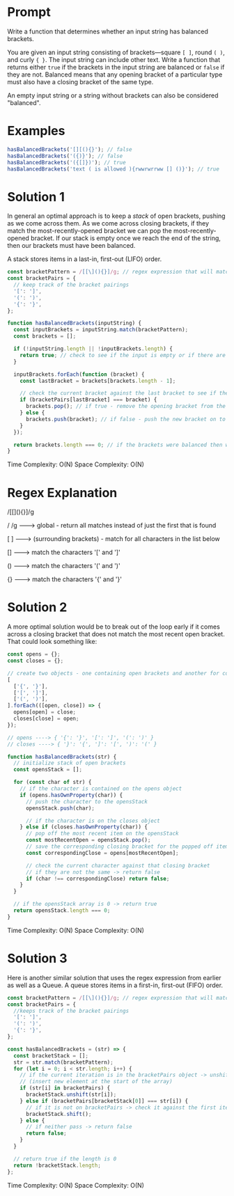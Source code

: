 # Prompt

Write a function that determines whether an input string has balanced brackets.

You are given an input string consisting of brackets—square `[ ]`, round `( )`, and curly `{ }`. The input string can include other text. Write a function that returns either `true` if the brackets in the input string are balanced or `false` if they are not. Balanced means that any opening bracket of a particular type must also have a closing bracket of the same type.

An empty input string or a string without brackets can also be considered "balanced".

# Examples

```js
hasBalancedBrackets('[][(){}'); // false
hasBalancedBrackets('({)}'); // false
hasBalancedBrackets('({[]})'); // true
hasBalancedBrackets('text ( is allowed ){rwwrwrrww [] ()}'); // true
```

# Solution 1

In general an optimal approach is to keep a _stack_ of open brackets, pushing as we come across them. As we come across closing brackets, if they match the most-recently-opened bracket we can pop the most-recently-opened bracket. If our stack is empty once we reach the end of the string, then our brackets must have been balanced.

A stack stores items in a last-in, first-out (LIFO) order.

```js
const bracketPattern = /[[\](){}]/g; // regex expression that will match all brackets we look for
const bracketPairs = {
  // keep track of the bracket pairings
  '[': ']',
  '(': ')',
  '{': '}',
};

function hasBalancedBrackets(inputString) {
  const inputBrackets = inputString.match(bracketPattern);
  const brackets = [];

  if (!inputString.length || !inputBrackets.length) {
    return true; // check to see if the input is empty or if there are no brackets - both are true
  }

  inputBrackets.forEach(function (bracket) {
    const lastBracket = brackets[brackets.length - 1];

    // check the current bracket against the last bracket to see if they are a pair
    if (bracketPairs[lastBracket] === bracket) {
      brackets.pop(); // if true - remove the opening bracket from the array and move on
    } else {
      brackets.push(bracket); // if false - push the new bracket on to the array
    }
  });

  return brackets.length === 0; // if the brackets were balanced then we should not have any brackets in the array
}
```

Time Complexity: O(N)
Space Complexity: O(N)

# Regex Explanation

/[[\](){}]/g

/ /g ---> global - return all matches instead of just the first that is found

[ ] ---> (surrounding brackets) - match for all characters in the list below

[\] ---> match the characters '[' and ']'

() ---> match the characters '(' and ')'

{} ---> match the characters '{' and '}'

# Solution 2

A more optimal solution would be to break out of the loop early if it comes across a closing bracket that does not match the most recent open bracket. That could look something like:

```js
const opens = {};
const closes = {};

// create two objects - one containing open brackets and another for corresponding closed brackets
[
  ['{', '}'],
  ['[', ']'],
  ['(', ')'],
].forEach(([open, close]) => {
  opens[open] = close;
  closes[close] = open;
});

// opens ----> { '{': '}', '[': ']', '(': ')' }
// closes ----> { '}': '{', ']': '[', ')': '(' }

function hasBalancedBrackets(str) {
  // initialize stack of open brackets
  const opensStack = [];

  for (const char of str) {
    // if the character is contained on the opens object
    if (opens.hasOwnProperty(char)) {
      // push the character to the opensStack
      opensStack.push(char);

      // if the character is on the closes object
    } else if (closes.hasOwnProperty(char)) {
      // pop off the most recent item on the opensStack
      const mostRecentOpen = opensStack.pop();
      // save the corresponding closing bracket for the popped off item
      const correspondingClose = opens[mostRecentOpen];

      // check the current character against that closing bracket
      // if they are not the same -> return false
      if (char !== correspondingClose) return false;
    }
  }

  // if the opensStack array is 0 -> return true
  return opensStack.length === 0;
}
```

Time Complexity: O(N)
Space Complexity: O(N)

# Solution 3

Here is another similar solution that uses the regex expression from earlier as well as a Queue.
A queue stores items in a first-in, first-out (FIFO) order.

```js
const bracketPattern = /[[\](){}]/g; // regex expression that will match all brackets we look for
const bracketPairs = {
  //keeps track of the bracket pairings
  '[': ']',
  '(': ')',
  '{': '}',
};

const hasBalancedBrackets = (str) => {
  const bracketStack = [];
  str = str.match(bracketPattern);
  for (let i = 0; i < str.length; i++) {
    // if the current iteration is in the bracketPairs object -> unshift from bracketStack
    // (insert new element at the start of the array)
    if (str[i] in bracketPairs) {
      bracketStack.unshift(str[i]);
    } else if (bracketPairs[bracketStack[0]] === str[i]) {
      // if it is not on bracketPairs -> check it against the first item in the bracketStack array
      bracketStack.shift();
    } else {
      // if neither pass -> return false
      return false;
    }
  }

  // return true if the length is 0
  return !bracketStack.length;
};
```

Time Complexity: O(N)
Space Complexity: O(N)
